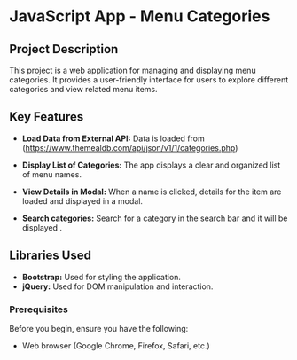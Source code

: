 # JavaScript App - Menu Categories

## Project Description

This project is a web application for managing and displaying menu categories. It provides a user-friendly interface for users to explore different categories and view related menu items.

## Key Features

- **Load Data from External API:**
 Data is loaded from (https://www.themealdb.com/api/json/v1/1/categories.php)

- **Display List of Categories:**
  The app displays a clear and organized list of menu names.

- **View Details in Modal:**
  When a name is clicked, details for the item are loaded and displayed in a modal.

- **Search categories:**
  Search for a category in the search bar and it will be displayed .

## Libraries Used

- **Bootstrap:** Used for styling the application.
- **jQuery:** Used for DOM manipulation and interaction.

### Prerequisites

Before you begin, ensure you have the following:
- Web browser (Google Chrome, Firefox, Safari, etc.)
